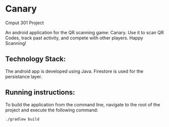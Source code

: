 # Canary
Cmput 301 Project

An android application for the QR scanning game: Canary. Use it to scan QR Codes, track past activity, and compete with other players. Happy Scanning!

## Technology Stack:
The android app is developed using Java. Firestore is used for the persistance layer. 

## Running instructions:
To build the application from the command line, navigate to the root of the project and execute the following command:
```sh
./gradlew build 
```
